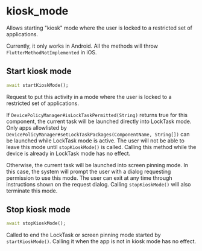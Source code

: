 # kiosk_mode

Allows starting "kiosk" mode where the user is locked to a restricted set of applications.

Currently, it only works in Android. All the methods will throw `FlutterMethodNotImplemented` in iOS.

## Start kiosk mode

```dart
await startKioskMode();
```

Request to put this activity in a mode where the user is locked to a restricted set of applications.

If `DevicePolicyManager#isLockTaskPermitted(String)` returns true for this component, the current task will be launched
directly into LockTask mode. Only apps allowlisted by `DevicePolicyManager#setLockTaskPackages(ComponentName, String[])`
can be launched while LockTask mode is active. The user will not be able to leave this mode until
`stopKioskMode()` is called. Calling this method while the device is already in LockTask mode has no effect.

Otherwise, the current task will be launched into screen pinning mode. In this case, the system will prompt the user
with a dialog requesting permission to use this mode. The user can exit at any time through instructions shown on the
request dialog. Calling `stopKioskMode()` will also terminate this mode.

## Stop kiosk mode

```dart
await stopKioskMode();
```

Called to end the LockTask or screen pinning mode started by `startKioskMode()`. Calling it when the app is not in kiosk
mode has no effect.

